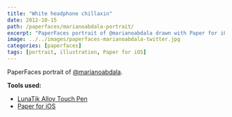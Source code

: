 ```yaml
---
title: "White headphone chillaxin"
date: 2012-10-15
path: /paperfaces/marianoabdala-portrait/
excerpt: "PaperFaces portrait of @marianoabdala drawn with Paper for iOS on an iPad."
image: ../../images/paperfaces-marianoabdala-twitter.jpg
categories: [paperfaces]
tags: [portrait, illustration, Paper for iOS]
---
```


PaperFaces portrait of [@marianoabdala](https://twitter.com/marianoabdala).

**Tools used:**

- [LunaTik Alloy Touch Pen](https://www.amazon.com/gp/product/B00821TR7G/ref=as_li_ss_tl?ie=UTF8&tag=mademist-20&linkCode=as2&camp=1789&creative=390957&creativeASIN=B00821TR7G)
- [Paper for iOS](https://paper.bywetransfer.com/)
